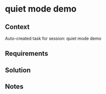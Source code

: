 # quiet mode demo

## Context

Auto-created task for session: quiet mode demo

## Requirements

## Solution

## Notes
